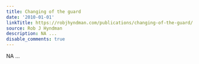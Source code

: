 ```yaml
---
title: Changing of the guard
date: '2010-01-01'
linkTitle: https://robjhyndman.com/publications/changing-of-the-guard/
source: Rob J Hyndman
description: NA ...
disable_comments: true
---
```

NA ...